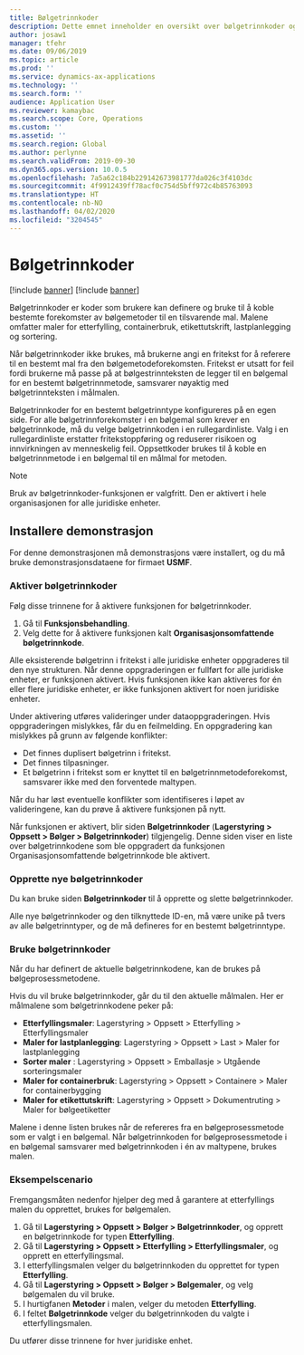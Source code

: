 ```yaml
---
title: Bølgetrinnkoder
description: Dette emnet inneholder en oversikt over bølgetrinnkoder og hvordan de brukes.
author: josaw1
manager: tfehr
ms.date: 09/06/2019
ms.topic: article
ms.prod: ''
ms.service: dynamics-ax-applications
ms.technology: ''
ms.search.form: ''
audience: Application User
ms.reviewer: kamaybac
ms.search.scope: Core, Operations
ms.custom: ''
ms.assetid: ''
ms.search.region: Global
ms.author: perlynne
ms.search.validFrom: 2019-09-30
ms.dyn365.ops.version: 10.0.5
ms.openlocfilehash: 7a5a62c184b229142673981777da026c3f4103dc
ms.sourcegitcommit: 4f9912439ff78acf0c754d5bff972c4b85763093
ms.translationtype: HT
ms.contentlocale: nb-NO
ms.lasthandoff: 04/02/2020
ms.locfileid: "3204545"
---
```

# <a name="wave-step-codes"></a>Bølgetrinnkoder

[!include [banner](../includes/preview-banner.md)]
[!include [banner](../includes/banner.md)]

Bølgetrinnkoder er koder som brukere kan definere og bruke til å koble bestemte forekomster av bølgemetoder til en tilsvarende mal. Malene omfatter maler for etterfylling, containerbruk, etikettutskrift, lastplanlegging og sortering.

Når bølgetrinnkoder ikke brukes, må brukerne angi en fritekst for å referere til en bestemt mal fra den bølgemetodeforekomsten. Fritekst er utsatt for feil fordi brukerne må passe på at bølgestrinnteksten de legger til en bølgemal for en bestemt bølgetrinnmetode, samsvarer nøyaktig med bølgetrinnteksten i målmalen.

Bølgetrinnkoder for en bestemt bølgetrinntype konfigureres på en egen side. For alle bølgetrinnforekomster i en bølgemal som krever en bølgetrinnkode, må du velge bølgetrinnkoden i en rullegardinliste. Valg i en rullegardinliste erstatter fritekstoppføring og reduserer risikoen og innvirkningen av menneskelig feil. Oppsettkoder brukes til å koble en bølgetrinnmetode i en bølgemal til en målmal for metoden.

> [!NOTE]
> Bruk av bølgetrinnkoder-funksjonen er valgfritt. Den er aktivert i hele organisasjonen for alle juridiske enheter.

## <a name="setup-demo"></a>Installere demonstrasjon 

For denne demonstrasjonen må demonstrasjons være installert, og du må bruke demonstrasjonsdataene for firmaet **USMF**.

### <a name="enable-wave-step-codes"></a>Aktiver bølgetrinnkoder

Følg disse trinnene for å aktivere funksjonen for bølgetrinnkoder.

1. Gå til **Funksjonsbehandling**.
2. Velg dette for å aktivere funksjonen kalt **Organisasjonsomfattende bølgetrinnkode**.

Alle eksisterende bølgetrinn i fritekst i alle juridiske enheter oppgraderes til den nye strukturen. Når denne oppgraderingen er fullført for alle juridiske enheter, er funksjonen aktivert. Hvis funksjonen ikke kan aktiveres for én eller flere juridiske enheter, er ikke funksjonen aktivert for noen juridiske enheter.

Under aktivering utføres valideringer under dataoppgraderingen. Hvis oppgraderingen mislykkes, får du en feilmelding. En oppgradering kan mislykkes på grunn av følgende konflikter:

- Det finnes duplisert bølgetrinn i fritekst.
- Det finnes tilpasninger.
- Et bølgetrinn i fritekst som er knyttet til en bølgetrinnmetodeforekomst, samsvarer ikke med den forventede maltypen.

Når du har løst eventuelle konflikter som identifiseres i løpet av valideringene, kan du prøve å aktivere funksjonen på nytt.

Når funksjonen er aktivert, blir siden **Bølgetrinnkoder** (**Lagerstyring \> Oppsett \> Bølger \> Bølgetrinnkoder**) tilgjengelig. Denne siden viser en liste over bølgetrinnkodene som ble oppgradert da funksjonen Organisasjonsomfattende bølgetrinnkode ble aktivert.

### <a name="create-new-wave-step-codes"></a>Opprette nye bølgetrinnkoder

Du kan bruke siden **Bølgetrinnkoder** til å opprette og slette bølgetrinnkoder.

Alle nye bølgetrinnkoder og den tilknyttede ID-en, må være unike på tvers av alle bølgetrinntyper, og de må defineres for en bestemt bølgetrinntype.

### <a name="apply-wave-step-codes"></a>Bruke bølgetrinnkoder

Når du har definert de aktuelle bølgetrinnkodene, kan de brukes på bølgeprosessmetodene.

Hvis du vil bruke bølgetrinnkoder, går du til den aktuelle målmalen. Her er målmalene som bølgetrinnkodene peker på:

- **Etterfyllingsmaler**: Lagerstyring \> Oppsett \> Etterfylling \> Etterfyllingsmaler
- **Maler for lastplanlegging**: Lagerstyring \> Oppsett \> Last \> Maler for lastplanlegging
- **Sorter maler** : Lagerstyring \> Oppsett \> Emballasje \> Utgående sorteringsmaler
- **Maler for containerbruk**: Lagerstyring \> Oppsett \> Containere \> Maler for containerbygging
- **Maler for etikettutskrift**: Lagerstyring \> Oppsett \> Dokumentruting \> Maler for bølgeetiketter

Malene i denne listen brukes når de refereres fra en bølgeprosessmetode som er valgt i en bølgemal. Når bølgetrinnkoden for bølgeprosessmetode i en bølgemal samsvarer med bølgetrinnkoden i én av maltypene, brukes malen.

### <a name="sample-scenario"></a>Eksempelscenario

Fremgangsmåten nedenfor hjelper deg med å garantere at etterfyllings malen du opprettet, brukes for bølgemalen.

1. Gå til **Lagerstyring \> Oppsett \> Bølger \> Bølgetrinnkoder**, og opprett en bølgetrinnkode for typen **Etterfylling**.
2. Gå til **Lagerstyring \> Oppsett \> Etterfylling \> Etterfyllingsmaler**, og opprett en etterfyllingsmal.
3. I etterfyllingsmalen velger du bølgetrinnkoden du opprettet for typen **Etterfylling**.
4. Gå til **Lagerstyring \> Oppsett \> Bølger \> Bølgemaler**, og velg bølgemalen du vil bruke.
5. I hurtigfanen **Metoder** i malen, velger du metoden **Etterfylling**.
6. I feltet **Bølgetrinnkode** velger du bølgetrinnkoden du valgte i etterfyllingsmalen.

Du utfører disse trinnene for hver juridiske enhet.
